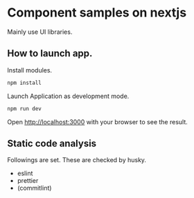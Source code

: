 # Component samples on nextjs

Mainly use UI libraries.

## How to launch app.

Install modules.

```bash
npm install
```

Launch Application as development mode.

```bash
npm run dev
```

Open [http://localhost:3000](http://localhost:3000) with your browser to see the result.

## Static code analysis

Followings are set. These are checked by husky.

- eslint
- prettier
- (commitlint)
